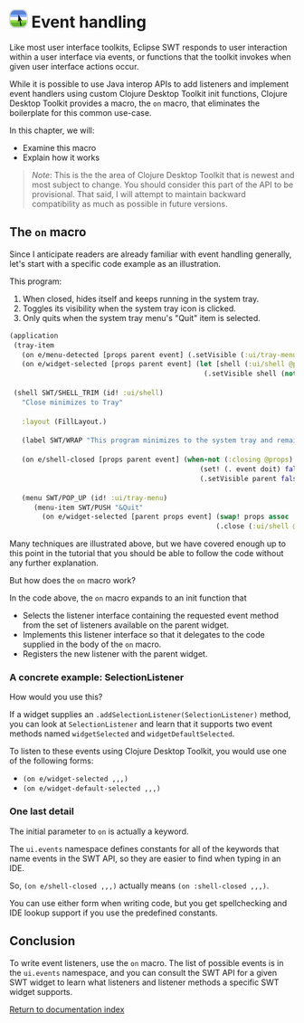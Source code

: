 # ![Logo](images/icon32x32.png) Event handling

Like most user interface toolkits, Eclipse SWT responds to user interaction within a user interface via events, or functions that the toolkit invokes when given user interface actions occur.

While it is possible to use Java interop APIs to add listeners and implement event handlers using custom Clojure Desktop Toolkit init functions, Clojure Desktop Toolkit provides a macro, the `on` macro, that eliminates the boilerplate for this common use-case.

In this chapter, we will:

* Examine this macro
* Explain how it works

> *Note*: This is the the area of Clojure Desktop Toolkit that is newest and most subject to change.  You should consider this part of the API to be provisional.  That said, I will attempt to maintain backward compatibility as much as possible in future versions.

## The `on` macro

Since I anticipate readers are already familiar with event handling generally, let's start with a specific code example as an illustration.

This program:

1. When closed, hides itself and keeps running in the system tray.
2. Toggles its visibility when the system tray icon is clicked.
3. Only quits when the system tray menu's "Quit" item is selected.

```clojure
(application
 (tray-item
   (on e/menu-detected [props parent event] (.setVisible (:ui/tray-menu @props) true))  ; Right-click handler
   (on e/widget-selected [props parent event] (let [shell (:ui/shell @props)]           ; Left-click handler
                                                (.setVisible shell (not (.isVisible shell))))))

 (shell SWT/SHELL_TRIM (id! :ui/shell)
   "Close minimizes to Tray"

   :layout (FillLayout.)

   (label SWT/WRAP "This program minimizes to the system tray and remains running when its shell is closed.")

   (on e/shell-closed [props parent event] (when-not (:closing @props)
                                               (set! (. event doit) false)
                                               (.setVisible parent false)))

   (menu SWT/POP_UP (id! :ui/tray-menu)
      (menu-item SWT/PUSH "&Quit"
        (on e/widget-selected [parent props event] (swap! props assoc :closing true)
                                                   (.close (:ui/shell @props)))))))
```

Many techniques are illustrated above, but we have covered enough up to this point in the tutorial that you should be able to follow the code without any further explanation.

But how does the `on` macro work?

In the code above, the `on` macro expands to an init function that

* Selects the listener interface containing the requested event method from the set of listeners available on the parent widget.
* Implements this listener interface so that it delegates to the code supplied in the body of the `on` macro.
* Registers the new listener with the parent widget.

### A concrete example: SelectionListener

How would you use this?

If a widget supplies an `.addSelectionListener(SelectionListener)` method, you can look at `SelectionListener` and learn that it supports two event methods named `widgetSelected` and `widgetDefaultSelected`.

To listen to these events using Clojure Desktop Toolkit, you would use one of the following forms:

* `(on e/widget-selected ,,,)`
* `(on e/widget-default-selected ,,,)`

### One last detail

The initial parameter to `on` is actually a keyword.

The `ui.events` namespace defines constants for all of the keywords that name events in the SWT API, so they are easier to find when typing in an IDE.

So, `(on e/shell-closed ,,,)` actually means `(on :shell-closed ,,,)`.

You can use either form when writing code, but you get spellchecking and IDE lookup support if you use the predefined constants.

## Conclusion

To write event listeners, use the `on` macro.  The list of possible events is in the `ui.events` namespace, and you can consult the SWT API for a given SWT widget to learn what listeners and listener methods a specific SWT widget supports.

[Return to documentation index](000-index.md)
